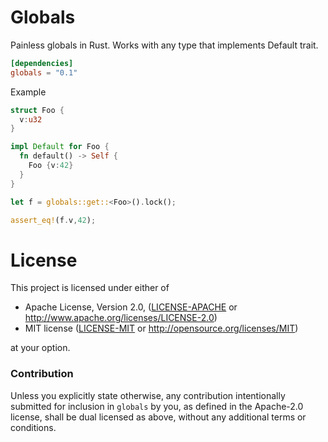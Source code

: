 # Globals
Painless globals in Rust. Works with any type that implements Default trait.

```toml
[dependencies]
globals = "0.1"
```

Example

```rust
struct Foo {
  v:u32
}

impl Default for Foo {
  fn default() -> Self {
    Foo {v:42}
  }
}

let f = globals::get::<Foo>().lock();

assert_eq!(f.v,42);
```

# License

This project is licensed under either of

 * Apache License, Version 2.0, ([LICENSE-APACHE](LICENSE-APACHE) or
   http://www.apache.org/licenses/LICENSE-2.0)
 * MIT license ([LICENSE-MIT](LICENSE-MIT) or
   http://opensource.org/licenses/MIT)

at your option.

### Contribution

Unless you explicitly state otherwise, any contribution intentionally submitted for inclusion in `globals` by you, as defined in the Apache-2.0 license, shall be dual licensed as above, without any additional terms or conditions.
